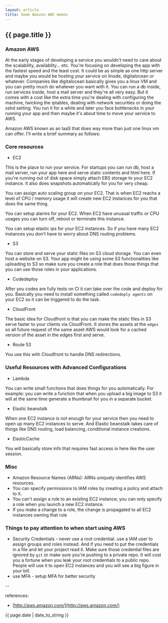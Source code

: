 ```yaml
---
layout: article
title: Some Amazon AWS memos
---
```


## {{ page.title }}

### Amazon AWS

At the early stages of developing a service you wouldn't need to care about the scalability, availablity... etc.  You're focusing on developing the app with the fastest speed and the least cost. It could be as simple as one http server and maybe you would be hosting your service on linode, digitalocean or whatever.  Companies like digitalocean basically gives you a linux VM and you can pretty much do whatever you want with it. You can run a db inside, run services inside, host a mail server and they're all very easy.  But it comes with a cost like the extra time you're dealing with configuring the machine, twicking the iptables, dealing with network securities or doing the sshd setting.  You run it for a while and later you face bottlenecks in your running your app and then maybe it's about time to move your service to AWS.

Amazon AWS known as an IaaS that does way more than just one linux vm can offer. I'll write a brief summary as follows:

### Core resources

* EC2

This is the place to run your service. For startups you can run db, host a mail server, run your app here and serve static contents and html here.  If you're running out of disk space simply attach EBS storage to your EC2 instance. It also does snapshots automatically for you for very cheap.

You can assign auto scaling group on your EC2. That is when EC2 reachs a level of CPU / memory usage it will create new EC2 instances for you that does the same thing. 

You can setup alarms for your EC2. When EC2 have unusual traffic or CPU usages you can turn off, reboot or terminate this instance.

You can setup elastic ips for your EC2 instances.  So if you have many EC2 instances you don't have to worry about DNS routing problems.

* S3

You can store and serve your static files on S3 cloud storage. You can even host a website on S3. Your app might be using some S3 functionalities like uploading to S3 so make sure you create a role that does those things that you can use those roles in your applications. 

* Codedeploy

After you codes are fully tests on CI it can take over the code and deploy for you.  Basically you need to install something called `codedeply agents` on your EC2 so it can be triggered to do the task.

* CloudFront

The basic idea for Cloudfront is that you can make the static files in S3 serve faster to your clients via CloudFront. It stores the assets at the `edges` so all future request of the same asset AWS would look for a cached version of the asset in the edges first and serve. 

* Route 53

You use this with Cloudfront to handle DNS redirections. 


### Useful Resources with Advanced Configurations

* Lambda

You can write small functions that does things for you automatically. For example: you can write a function that when you upload a big image to S3 it will at the same time generate a thumbnail for you in a separate bucket.

* Elastic beanstalk

When one EC2 instance is not enough for your service then you need to open up many EC2 instances to serve.  And Elastic beanstalk takes care of things like DNS routing, load balancing, conditional instance creations.

* ElasticCache

You will basically store info that requires fast access in here like the user session.

### Misc

* Amazon Resource Names (ARNs): ARNs uniquely identifies AWS resources.
* You can specify permissions to IAM roles by creating a policy and attach to it.
* You can't assign a role to an existing EC2 instance; you can only specify a role when you launch a new EC2 instance.
* If you make a change to a role, the change is propagated to all EC2 instances owning that rule


### Things to pay attention to when start using AWS

* Security Credentials - never use a root credential. use a IAM user to assign groups and roles instead.  And if you need to put the credentials in a file and let your project read it.  Make sure those credential files are ignored by `git` or make sure you're pushing to a private repo.  It will cost you a fortune when you leak your root credentials to a public repo.  People will use it to open EC2 instances and you will see a big figure in your bill.
* use MFA - setup MFA for better security

--

references:

* [http://aws.amazon.com/](http://aws.amazon.com/)

{{ page.date | date_to_string }}





